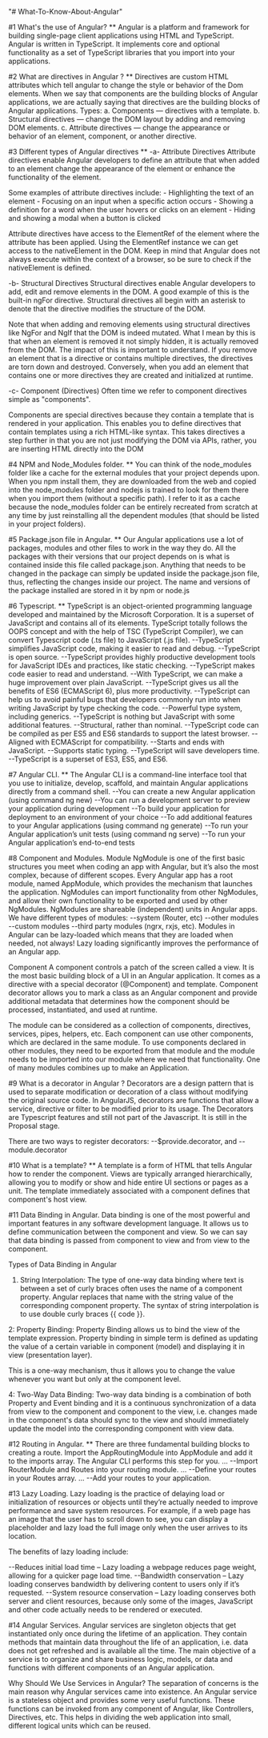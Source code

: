 "# What-To-Know-About-Angular" 


#1 What's the use of Angular?
** Angular is a platform and framework for building single-page client applications using HTML and TypeScript. Angular is written in TypeScript. It implements core and optional functionality as a set of TypeScript libraries that you import into your applications.

#2 What are directives in Angular ?
** Directives are custom HTML attributes which tell angular to change the style or behavior of the Dom elements. When we say that components are the building blocks of Angular applications, we are actually saying that directives are the building blocks of Angular applications.
Types:
a. Components — directives with a template.
b. Structural directives — change the DOM layout by adding and removing DOM elements.
c. Attribute directives — change the appearance or behavior of an element, component, or another directive.

#3 Different types of Angular directives
** -a- Attribute Directives
Attribute directives enable Angular developers to define an attribute that when added to an element change the appearance of the element or enhance the functionality of the element.

Some examples of attribute directives include: - Highlighting the text of an element - Focusing on an input when a specific action occurs - Showing a definition for a word when the user hovers or clicks on an element - Hiding and showing a modal when a button is clicked

Attribute directives have access to the ElementRef of the element where the attribute has been applied. Using the ElementRef instance we can get access to the nativeElement in the DOM. Keep in mind that Angular does not always execute within the context of a browser, so be sure to check if the nativeElement is defined.

-b- Structural Directives
Structural directives enable Angular developers to add, edit and remove elements in the DOM. A good example of this is the built-in ngFor directive. Structural directives all begin with an asterisk to denote that the directive modifies the structure of the DOM.

Note that when adding and removing elements using structural directives like NgFor and NgIf that the DOM is indeed mutated. What I mean by this is that when an element is removed it not simply hidden, it is actually removed from the DOM. The impact of this is important to understand. If you remove an element that is a directive or contains multiple directives, the directives are torn down and destroyed. Conversely, when you add an element that contains one or more directives they are created and initialized at runtime.

-c- Component (Directives)
Often time we refer to component directives simple as "components".

Components are special directives because they contain a template that is rendered in your application. This enables you to define directives that contain templates using a rich HTML-like syntax. This takes directives a step further in that you are not just modifying the DOM via APIs, rather, you are inserting HTML directly into the DOM

#4 NPM and Node_Modules folder.
** You can think of the node_modules folder like a cache for the external modules that your project depends upon. When you npm install them, they are downloaded from the web and copied into the node_modules folder and nodejs is trained to look for them there when you import them (without a specific path). I refer to it as a cache because the node_modules folder can be entirely recreated from scratch at any time by just reinstalling all the dependent modules (that should be listed in your project folders).

#5 Package.json file in Angular.
** Our Angular applications use a lot of packages, modules and other files to work in the way they do. All the packages with their versions that our project depends on is what is contained inside this file called package.json. Anything that needs to be changed in the package can simply be updated inside the package.json file, thus, reflecting the changes inside our project.
The name and versions of the package installed are stored in it by npm or node.js

#6 Typescript.
** TypeScript is an object-oriented programming language developed and maintained by the Microsoft Corporation. It is a superset of JavaScript and contains all of its elements.
TypeScript totally follows the OOPS concept and with the help of TSC (TypeScript Compiler), we can convert Typescript code (.ts file) to JavaScript (.js file).
--TypeScript simplifies JavaScript code, making it easier to read and debug.
--TypeScript is open source.
--TypeScript provides highly productive development tools for JavaScript IDEs and practices, like static checking.
--TypeScript makes code easier to read and understand.
--With TypeScript, we can make a huge improvement over plain JavaScript.
--TypeScript gives us all the benefits of ES6 (ECMAScript 6), plus more productivity.
--TypeScript can help us to avoid painful bugs that developers commonly run into when writing JavaScript by type checking the code.
--Powerful type system, including generics.
--TypeScript is nothing but JavaScript with some additional features.
--Structural, rather than nominal.
--TypeScript code can be compiled as per ES5 and ES6 standards to support the latest browser.
--Aligned with ECMAScript for compatibility.
--Starts and ends with JavaScript.
--Supports static typing.
--TypeScript will save developers time.
--TypeScript is a superset of ES3, ES5, and ES6.

#7 Angular CLI.
** The Angular CLI is a command-line interface tool that you use to initialize, develop, scaffold, and maintain Angular applications directly from a command shell.
--You can create a new Angular application (using command ng new)
--You can run a development server to preview your application during development
--To build your application for deployment to an environment of your choice
--To add additional features to your Angular applications (using command ng generate)
--To run your Angular application’s unit tests (using command ng serve)
--To run your Angular application’s end-to-end tests

#8 Component and Modules.
Module
NgModule is one of the first basic structures you meet when coding an app with Angular, but it’s also the most complex, because of different scopes.
Every Angular app has a root module, named AppModule, which provides the mechanism that launches the application.
NgModules can import functionality from other NgModules, and allow their own functionality to be exported and used by other NgModules.
NgModules are shareable (independent) units in Angular apps. We have different types of modules:
--system (Router, etc)
--other modules
--custom modules
--third party modules (ngrx, rxjs, etc).
Modules in Angular can be lazy-loaded which means that they are loaded when needed, not always! Lazy loading significantly improves the performance of an Angular app.

Component
A component controls a patch of the screen called a view.
It is the most basic building block of a UI in an Angular application. It comes as a directive with a special decorator (@Component) and template.
Component decorator allows you to mark a class as an Angular component and provide additional metadata that determines how the component should be processed, instantiated, and used at runtime.

The module can be considered as a collection of components, directives, services, pipes, helpers, etc.
Each component can use other components, which are declared in the same module. To use components declared in other modules, they need to be exported from that module and the module needs to be imported into our module where we need that functionality.
One of many modules combines up to make an Application.

#9 What is a decorator in Angular ?
Decorators are a design pattern that is used to separate modification or decoration of a class without modifying the original source code. In AngularJS, decorators are functions that allow a service, directive or filter to be modified prior to its usage.
The Decorators are Typescript features and still not part of the Javascript. It is still in the Proposal stage.

There are two ways to register decorators:
--$provide.decorator, and
--module.decorator


#10 What is a template?
** A template is a form of HTML that tells Angular how to render the component. Views are typically arranged hierarchically, allowing you to modify or show and hide entire UI sections or pages as a unit. The template immediately associated with a component defines that component's host view.



#11 Data Binding in Angular.
Data binding is one of the most powerful and important features in any software development language. It allows us to define communication between the component and view. So we can say that data binding is passed from component to view and from view to the component.

Types of Data Binding in Angular
1. String Interpolation: The type of one-way data binding where text is between a set of curly braces often uses the name of a component property. Angular replaces that name with the string value of the corresponding component property. The syntax of string interpolation is to use double curly braces {{ code }}.

2: Property Binding: Property Binding allows us to bind the view of the template expression. Property binding in simple term is defined as updating the value of a certain variable in component (model) and displaying it in view (presentation layer).

This is a one-way mechanism, thus it allows you to change the value whenever you want but only at the component level.

4: Two-Way Data Binding: Two-way data binding is a combination of both Property and Event binding and it is a continuous synchronization of a data from view to the component and component to the view, i.e. changes made in the component's data should sync to the view and should immediately update the model into the corresponding component with view data.


#12 Routing in Angular.
** There are three fundamental building blocks to creating a route. Import the AppRoutingModule into AppModule and add it to the imports array. The Angular CLI performs this step for you.
...
--Import RouterModule and Routes into your routing module. ...
--Define your routes in your Routes array. ...
--Add your routes to your application.

#13 Lazy Loading.
Lazy loading is the practice of delaying load or initialization of resources or objects until they’re actually needed to improve performance and save system resources. For example, if a web page has an image that the user has to scroll down to see, you can display a placeholder and lazy load the full image only when the user arrives to its location.

The benefits of lazy loading include:

--Reduces initial load time – Lazy loading a webpage reduces page weight, allowing for a quicker page load time.
--Bandwidth conservation – Lazy loading conserves bandwidth by delivering content to users only if it’s requested.
--System resource conservation – Lazy loading conserves both server and client resources, because only some of the images, JavaScript and other code actually needs to be rendered or executed.


#14 Angular Services. 
Angular services are singleton objects that get instantiated only once during the lifetime of an application. They contain methods that maintain data throughout the life of an application, i.e. data does not get refreshed and is available all the time. The main objective of a service is to organize and share business logic, models, or data and functions with different components of an Angular application.

Why Should We Use Services in Angular?
The separation of concerns is the main reason why Angular services came into existence. An Angular service is a stateless object and provides some very useful functions. These functions can be invoked from any component of Angular, like Controllers, Directives, etc. This helps in dividing the web application into small, different logical units which can be reused.
